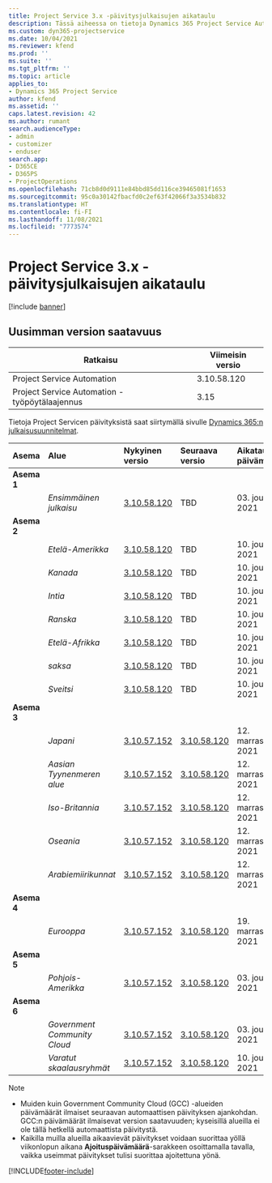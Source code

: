```yaml
---
title: Project Service 3.x -päivitysjulkaisujen aikataulu
description: Tässä aiheessa on tietoja Dynamics 365 Project Service Automationin käytettävissä olevista ja tulevista versioista.
ms.custom: dyn365-projectservice
ms.date: 10/04/2021
ms.reviewer: kfend
ms.prod: ''
ms.suite: ''
ms.tgt_pltfrm: ''
ms.topic: article
applies_to:
- Dynamics 365 Project Service
author: kfend
ms.assetid: ''
caps.latest.revision: 42
ms.author: rumant
search.audienceType:
- admin
- customizer
- enduser
search.app:
- D365CE
- D365PS
- ProjectOperations
ms.openlocfilehash: 71cb8d0d9111e84bbd85dd116ce39465081f1653
ms.sourcegitcommit: 95c0a30142fbacfd0c2ef63f42066f3a3534b832
ms.translationtype: HT
ms.contentlocale: fi-FI
ms.lasthandoff: 11/08/2021
ms.locfileid: "7773574"
---
```

# <a name="update-release-schedule-for-project-service-3x"></a>Project Service 3.x -päivitysjulkaisujen aikataulu

[!include [banner](../includes/psa-now-project-operations.md)]

## <a name="latest-version-availability"></a>Uusimman version saatavuus

| Ratkaisu  | Viimeisin versio |
|-------|----|
| Project Service Automation    | 3.10.58.120 |
| Project Service Automation -työpöytälaajennus                | 3.15          |

Tietoja Project Servicen päivityksistä saat siirtymällä sivulle [Dynamics 365:n julkaisusuunnitelmat](/dynamics365/release-plans/). 

| Asema  | Alue | Nykyinen versio | Seuraava versio |  Aikataulutettu päivämäärä
| :---   | :---   | :---   | :---   |:---   |         
|<strong>Asema 1</strong> | |  |  | |
| | <i>Ensimmäinen julkaisu</i> | [3.10.58.120](whats-new-ur-37.md) | TBD | 03. joulukuuta 2021
|<strong>Asema 2</strong> | |  |  | |
| | <i>Etelä-Amerikka</i> | [3.10.58.120](whats-new-ur-37.md) | TBD | 10. joulukuuta 2021
| | <i>Kanada</i> | [3.10.58.120](whats-new-ur-37.md) | TBD | 10. joulukuuta 2021
| | <i>Intia</i> | [3.10.58.120](whats-new-ur-37.md) | TBD | 10. joulukuuta 2021
| | <i>Ranska</i> | [3.10.58.120](whats-new-ur-37.md) | TBD | 10. joulukuuta 2021
| | <i>Etelä-Afrikka</i> | [3.10.58.120](whats-new-ur-37.md) | TBD | 10. joulukuuta 2021
| | <i>saksa</i> | [3.10.58.120](whats-new-ur-37.md) | TBD | 10. joulukuuta 2021
| | <i>Sveitsi</i> | [3.10.58.120](whats-new-ur-37.md) | TBD | 10. joulukuuta 2021
|<strong>Asema 3</strong> | |  |  | |
| | <i>Japani</i> | [3.10.57.152](whats-new-ur-36.md) | [3.10.58.120](whats-new-ur-37.md) | 12. marraskuuta 2021
| | <i>Aasian Tyynenmeren alue</i> | [3.10.57.152](whats-new-ur-36.md) | [3.10.58.120](whats-new-ur-37.md) | 12. marraskuuta 2021
| | <i>Iso-Britannia</i> | [3.10.57.152](whats-new-ur-36.md) | [3.10.58.120](whats-new-ur-37.md) | 12. marraskuuta 2021
| | <i>Oseania</i> | [3.10.57.152](whats-new-ur-36.md) | [3.10.58.120](whats-new-ur-37.md) | 12. marraskuuta 2021
| | <i>Arabiemiirikunnat</i> | [3.10.57.152](whats-new-ur-36.md) | [3.10.58.120](whats-new-ur-37.md) | 12. marraskuuta 2021
|<strong>Asema 4</strong> | |  |  | |
| | <i>Eurooppa</i> | [3.10.57.152](whats-new-ur-36.md) | [3.10.58.120](whats-new-ur-37.md) | 19. marraskuuta 2021
|<strong>Asema 5</strong> | |  |  | |
| | <i>Pohjois-Amerikka</i> | [3.10.57.152](whats-new-ur-36.md) | [3.10.58.120](whats-new-ur-37.md) | 03. joulukuuta 2021
|<strong>Asema 6</strong> | |  |  | |
| | <i>Government Community Cloud</i> | [3.10.57.152](whats-new-ur-36.md) | [3.10.58.120](whats-new-ur-37.md) | 03. joulukuuta 2021
| | <i>Varatut skaalausryhmät</i> | [3.10.57.152](whats-new-ur-36.md) | [3.10.58.120](whats-new-ur-37.md) | 10. joulukuuta 2021



>[!Note]
> - Muiden kuin Government Community Cloud (GCC) -alueiden päivämäärät ilmaiset seuraavan automaattisen päivityksen ajankohdan. GCC:n päivämäärät ilmaisevat version saatavuuden; kyseisillä alueilla ei ole tällä hetkellä automaattista päivitystä.
> - Kaikilla muilla alueilla aikaavievät päivitykset voidaan suorittaa yöllä viikonlopun aikana **Ajoituspäivämäärä**-sarakkeen osoittamalla tavalla, vaikka useimmat päivitykset tulisi suorittaa ajoitettuna yönä.


[!INCLUDE[footer-include](../includes/footer-banner.md)]
